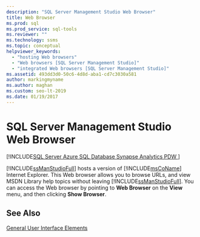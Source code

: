 ```yaml
---
description: "SQL Server Management Studio Web Browser"
title: Web Browser
ms.prod: sql
ms.prod_service: sql-tools
ms.reviewer: ""
ms.technology: ssms
ms.topic: conceptual
helpviewer_keywords: 
  - "hosting Web browsers"
  - "Web browsers [SQL Server Management Studio]"
  - "integrated Web browsers [SQL Server Management Studio]"
ms.assetid: 493dd3d0-50c6-4d8d-aba1-cd7c3030a581
author: markingmyname
ms.author: maghan
ms.custom: seo-lt-2019
ms.date: 01/19/2017
---
```


# SQL Server Management Studio Web Browser

[!INCLUDE[SQL Server Azure SQL Database Synapse Analytics PDW ](../includes/applies-to-version/sql-asdb-asdbmi-asa-pdw.md)]

[!INCLUDE[ssManStudioFull](../includes/ssmanstudiofull-md.md)] hosts a version of [!INCLUDE[msCoName](../includes/msconame_md.md)] Internet Explorer. This Web browser allows you to browse URLs, and view MSDN Library help topics without leaving [!INCLUDE[ssManStudioFull](../includes/ssmanstudiofull-md.md)]. You can access the Web browser by pointing to **Web Browser** on the **View** menu, and then clicking **Show Browser**.

## See Also

[General User Interface Elements](../ssms/general-user-interface-elements.md)
